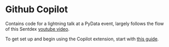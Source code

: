 # Github Copilot

Contains code for a lightning talk at a PyData event, largely follows the flow of this Sentdex [youtube video](https://www.youtube.com/watch?v=PDNt07UePvk).

To get set up and begin using the Copilot extension, start with [this guide](https://github.com/github/copilot-docs/blob/main/docs/jetbrains/gettingstarted.md#getting-started-with-github-copilot-in-jetbrains-idea).
